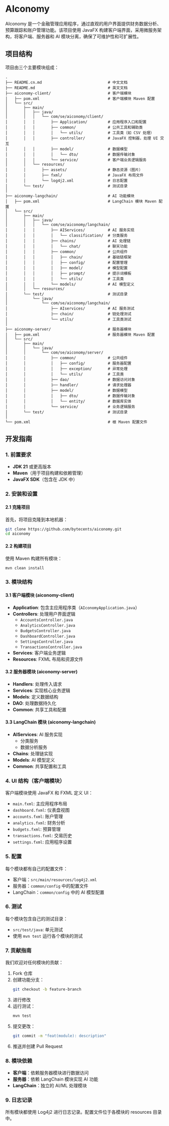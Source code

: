 # AIconomy

AIconomy 是一个金融管理应用程序，通过直观的用户界面提供财务数据分析、预算跟踪和账户管理功能。该项目使用 JavaFX
构建客户端界面，采用微服务架构，将客户端、服务器和 AI 模块分离，确保了可维护性和可扩展性。

## 项目结构

项目由三个主要模块组成：

```
.
├── README.cn.md                             # 中文文档
├── README.md                                # 英文文档
├── aiconomy-client/                         # 客户端模块
│   ├── pom.xml                              # 客户端模块 Maven 配置
│   └── src/
│       ├── main/
│       │   ├── java/
│       │   │   └── com/se/aiconomy/client/
│       │   │       ├── Application/         # 应用程序入口和配置
│       │   │       ├── common/              # 公共工具和辅助类
│       │   │       │   └── utils/           # 工具类（如 CSV 处理）
│       │   │       ├── controller/          # JavaFX 控制器，处理 UI 交互
│       │   │       ├── model/               # 数据模型
│       │   │       │   └── dto/             # 数据传输对象
│       │   │       └── service/             # 客户端业务逻辑服务
│       │   └── resources/
│       │       ├── assets/                  # 静态资源（图片）
│       │       ├── fxml/                    # JavaFX 布局文件
│       │       └── log4j2.xml               # 日志配置
│       └── test/                            # 测试目录
│
├── aiconomy-langchain/                      # AI 功能模块
│   ├── pom.xml                              # LangChain 模块 Maven 配置
│   └── src/
│       ├── main/
│       │   ├── java/
│       │   │   └── com/se/aiconomy/langchain/
│       │   │       ├── AIServices/          # AI 服务实现
│       │   │       │   └── classification/  # 分类服务
│       │   │       ├── chains/              # AI 处理链
│       │   │       │   └── chat/            # 聊天功能
│       │   │       ├── common/              # 公共组件
│       │   │       │   ├── chain/           # 基础链框架
│       │   │       │   ├── config/          # 配置管理
│       │   │       │   ├── model/           # 模型配置
│       │   │       │   ├── prompt/          # 提示词模板
│       │   │       │   └── utils/           # 工具类
│       │   │       └── models/              # AI 模型定义
│       │   └── resources/
│       └── test/                            # 测试目录
│           └── java/
│               └── com/se/aiconomy/langchain/
│                   ├── AIservices/          # AI 服务测试
│                   ├── chain/               # 链处理测试
│                   └── utils/               # 工具类测试
│
├── aiconomy-server/                         # 服务器模块
│   ├── pom.xml                              # 服务器模块 Maven 配置
│   └── src/
│       ├── main/
│       │   └── java/
│       │       └── com/se/aiconomy/server/
│       │           ├── common/              # 公共组件
│       │           │   ├── config/          # 服务器配置
│       │           │   ├── exception/       # 异常处理
│       │           │   └── utils/           # 工具类
│       │           ├── dao/                 # 数据访问对象
│       │           ├── handler/             # 请求处理器
│       │           ├── model/               # 数据模型
│       │           │   ├── dto/             # 数据传输对象
│       │           │   └── entity/          # 数据库实体
│       │           └── service/             # 业务逻辑服务
│       └── test/                            # 测试目录
│
└── pom.xml                                  # 根 Maven 配置文件
```

## 开发指南

### 1. 前置要求

- **JDK 21** 或更高版本
- **Maven**（用于项目构建和依赖管理）
- **JavaFX SDK**（包含在 JDK 中）

### 2. 安装和设置

#### 2.1 克隆项目

首先，将项目克隆到本地机器：

```bash
git clone https://github.com/bytecents/aiconomy.git
cd aiconomy
```

#### 2.2 构建项目

使用 Maven 构建所有模块：

```bash
mvn clean install
```

### 3. 模块结构

#### 3.1 客户端模块 (aiconomy-client)

- **Application**: 包含主应用程序类（`AIconomyApplication.java`）
- **Controllers**: 处理用户界面逻辑
    - `AccountsController.java`
    - `AnalyticsController.java`
    - `BudgetsController.java`
    - `DashboardController.java`
    - `SettingsController.java`
    - `TransactionsController.java`
- **Services**: 客户端业务逻辑
- **Resources**: FXML 布局和资源文件

#### 3.2 服务器模块 (aiconomy-server)

- **Handlers**: 处理传入请求
- **Services**: 实现核心业务逻辑
- **Models**: 定义数据结构
- **DAO**: 处理数据持久化
- **Common**: 共享工具和配置

#### 3.3 LangChain 模块 (aiconomy-langchain)

- **AIServices**: AI 服务实现
    - 分类服务
    - 数据分析服务
- **Chains**: 处理链实现
- **Models**: AI 模型定义
- **Common**: 共享配置和工具

### 4. UI 结构（客户端模块）

客户端模块使用 JavaFX 和 FXML 定义 UI：

- `main.fxml`: 主应用程序布局
- `dashboard.fxml`: 仪表盘视图
- `accounts.fxml`: 账户管理
- `analytics.fxml`: 财务分析
- `budgets.fxml`: 预算管理
- `transactions.fxml`: 交易历史
- `settings.fxml`: 应用程序设置

### 5. 配置

每个模块都有自己的配置文件：

- 客户端：`src/main/resources/log4j2.xml`
- 服务器：`common/config` 中的配置文件
- LangChain：`common/config` 中的 AI 模型配置

### 6. 测试

每个模块包含自己的测试目录：

- `src/test/java`: 单元测试
- 使用 `mvn test` 运行各个模块的测试

### 7. 贡献指南

我们欢迎对任何模块的贡献：

1. Fork 仓库
2. 创建功能分支：
   ```bash
   git checkout -b feature-branch
   ```
3. 进行修改
4. 运行测试：
   ```bash
   mvn test
   ```
5. 提交更改：
   ```bash
   git commit -m "feat(module): description"
   ```
6. 推送并创建 Pull Request

### 8. 模块依赖

- **客户端**：依赖服务器模块进行数据访问
- **服务器**：依赖 LangChain 模块实现 AI 功能
- **LangChain**：独立的 AI/ML 处理模块

### 9. 日志记录

所有模块都使用 Log4j2 进行日志记录。配置文件位于各模块的 resources 目录中。
